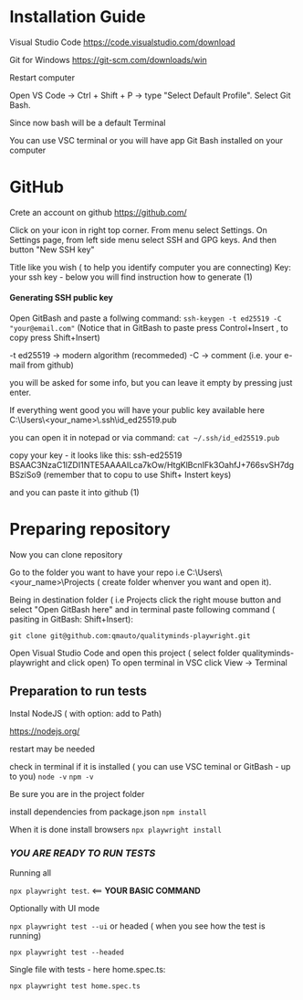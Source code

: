 # Installation Guide

Visual Studio Code
https://code.visualstudio.com/download

Git for Windows
https://git-scm.com/downloads/win

Restart computer 

Open VS Code → Ctrl + Shift + P → type "Select Default Profile".
Select Git Bash.

Since now bash will be a default Terminal

You can use VSC terminal or you will have app Git Bash installed on your computer


# GitHub

Crete an account on github
https://github.com/

Click on your icon in right top corner. 
From menu select Settings.
On Settings page, from left side menu select SSH and GPG keys. And then button "New SSH key"

Title like you wish ( to help you identify computer you are connecting)
Key: your ssh key - below you will find instruction how to generate  (1)


#### Generating SSH public key

Open GitBash and paste a follwing command: 
`ssh-keygen -t ed25519 -C "your@email.com"`
(Notice that in GitBash to paste press Control+Insert , to copy press Shift+Insert) 

-t ed25519 → modern algorithm (recommeded)
-C → comment (i.e. your e-mail from github)

you will be asked for some info, but you can leave it empty by pressing just enter.

If everything went good you will have your public key available here
C:\Users\\<your_name>\\.ssh\id_ed25519.pub

you can open it in notepad or via command: 
`cat ~/.ssh/id_ed25519.pub`

copy your key - it looks like this:
ssh-ed25519 BSAAC3NzaC1lZDI1NTE5AAAAILca7kOw/HtgKlBcnIFk3OahfJ+766svSH7dgBSziSo9
(remember that to copu to use Shift+ Instert keys)

and you can paste it into github (1)

# Preparing repository

Now you can clone repository

Go to the folder you want to have your repo i.e C:\Users\\<your_name>\\Projects ( create folder whenver you want and open it).

Being in destination folder ( i.e Projects click the right mouse button and select "Open GitBash here" 
and in terminal paste following command ( pasiting in GitBash: Shift+Insert): 

`git clone git@github.com:qmauto/qualityminds-playwright.git`

Open Visual Studio Code and open this project ( select folder qualityminds-playwright and click open)
To open terminal in VSC click View -> Terminal

## Preparation to run tests

Instal NodeJS ( with option: add to Path)

https://nodejs.org/

restart may be needed

check in terminal if it is installed ( you can use VSC teminal or GitBash - up to you)
`node -v`
`npm -v`

Be sure you are in the project folder 

install dependencies from package.json
`npm install`

When it is done install browsers
`npx playwright install`


### *YOU ARE READY TO RUN TESTS* 

Running all

`npx playwright test`. <== **YOUR BASIC COMMAND**

Optionally with UI mode 

`npx playwright test --ui`
or headed ( when you see how the test is running)

`npx playwright test --headed`


Single file with tests - here home.spec.ts:

`npx playwright test home.spec.ts`
